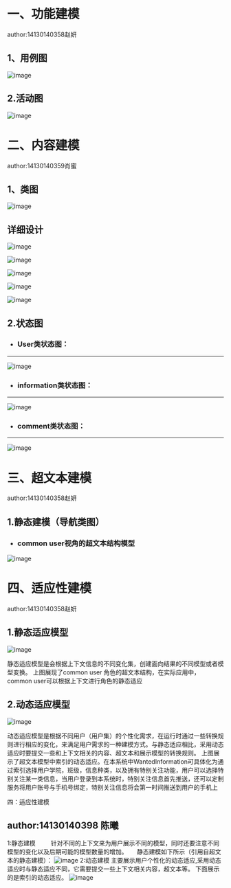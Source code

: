 一、功能建模
=======
author:14130140358赵妍

1、用例图
---------
![image](https://github.com/foolishzhao/web/raw/master/图片2.png)

2.活动图
---------
![image](https://github.com/foolishzhao/web/raw/master/Cache_78ef946d6d7c76f1..jpg)
 
二、内容建模
======= 
author:14130140359肖蜜

1、类图
---------
![image](https://github.com/homilly/web-curriculum--design/blob/master/1.png)

详细设计
---------
![image](https://github.com/homilly/web-curriculum--design/blob/master/dao.png)

![image](https://github.com/homilly/web-curriculum--design/blob/master/Service.png)

![image](https://github.com/homilly/web-curriculum--design/blob/master/domain.png)

![image](https://github.com/homilly/web-curriculum--design/blob/master/utils.png)

![image](https://github.com/homilly/web-curriculum--design/blob/master/web.png)

2.状态图 
---------
* ###  User类状态图：
------
![image](https://github.com/homilly/web-curriculum--design/blob/master/2.png)

* ### information类状态图：
------
![image](https://github.com/homilly/web-curriculum--design/blob/master/3.png)

* ### comment类状态图：
------
![image](https://github.com/homilly/web-curriculum--design/blob/master/4.png)

三、超文本建模
=======
author:14130140358赵妍

1.静态建模（导航类图）
------

* ### common user视角的超文本结构模型
![image](https://github.com/foolishzhao/web/raw/master/超文本3.png)

四、适应性建模
========
author:14130140358赵妍

1.静态适应模型
---------
![image](https://github.com/foolishzhao/web/raw/master/超文本3.png)

静态适应模型是会根据上下文信息的不同变化集，创建面向结果的不同模型或者模型变换。
上图展现了common user 角色的超文本结构，在实际应用中，common user可以根据上下文进行角色的静态适应

2.动态适应模型
---------------
![image](https://github.com/foolishzhao/web/raw/master/DP2.jpg)

动态适应模型是根据不同用户（用户集）的个性化需求，在运行时通过一些转换规则进行相应的变化，来满足用户需求的一种建模方式。与静态适应相比，采用动态适应时要提交一些和上下文相关的内容、超文本和展示模型的转换规则。
上图展示了超文本模型中索引的动态适应。在本系统中WantedInformation可具体化为通过索引选择用户学院，班级，信息种类，以及拥有特别关注功能，用户可以选择特别关注某一类信息，当用户登录到本系统时，特别关注信息首先推送，还可以定制服务将用户账号与手机号绑定，特别关注信息将会第一时间推送到用户的手机上


四：适应性建模

author:14130140398 陈曦
----------
1:静态建模 　　
针对不同的上下文来为用户展示不同的模型，同时还要注意不同模型的变化以及后期可能的模型数量的增加。 　
静态建模如下所示（引用自超文本的静态建模）：
![image](https://github.com/supervicchen/vic/blob/master/%E5%B1%8F%E5%B9%95%E5%BF%AB%E7%85%A7%202017-06-19%20%E4%B8%8A%E5%8D%889.13.54.png)
2:动态建模 
主要展示用户个性化的动态适应,采用动态适应时与静态适应不同，它需要提交一些上下文相关内容，超文本等。
下面展示的是索引的动态适应。
![image](https://github.com/supervicchen/vic/blob/master/%E5%B1%8F%E5%B9%95%E5%BF%AB%E7%85%A7%202017-06-19%20%E4%B8%8A%E5%8D%889.23.00.png)






